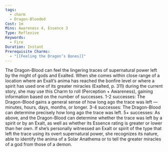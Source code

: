 ```yaml
---
tags:
  - charm
  - Dragon-Blooded
Cost: 1m
Mins: Awareness 4, Essence 3
Type: Reflexive
Keywords:
  - Fire
Duration: Instant
Prerequisite Charms:
  - "[[Feeling the Dragon’s Bones]]"
---
```

The Dragon-Blood can feel the lingering traces of supernatural power left by the might of gods and Exalted. When she comes within close range of a location where an Exalt’s anima has reached the bonfire level or where a spirit has used one of its greater miracles (Exalted, p. 311) during the current story, she may use this Charm to roll (Perception + Awareness), gaining information based on the number of successes. 1-2 successes: The Dragon-Blood gains a general sense of how long ago the trace was left — minutes, hours, days, months, or longer. 3-4 successes: The Dragon-Blood can determine precisely how long ago the trace was left. 5+ successes: As above, and the Dragon-Blood can determine whether the trace was left by a spirit or by an Exalt, as well as whether its Essence rating is greater or lower than her own. If she’s personally witnessed an Exalt or spirit of the type that left the trace using its overt supernatural power, she recognizes its nature, able to identify the anima of a Solar Anathema or to tell the greater miracles of a god from those of a demon.